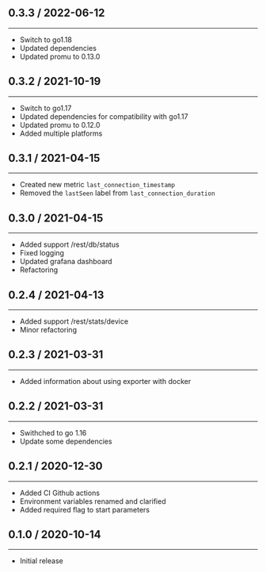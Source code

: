 ## 0.3.3 / 2022-06-12
---
* Switch to go1.18
* Updated dependencies
* Updated promu to 0.13.0

## 0.3.2 / 2021-10-19
---
* Switch to go1.17
* Updated dependencies for compatibility with go1.17
* Updated promu to 0.12.0
* Added multiple platforms 

## 0.3.1 / 2021-04-15
---
* Created new metric `last_connection_timestamp`
* Removed the `lastSeen` label from `last_connection_duration`

## 0.3.0 / 2021-04-15
---
* Added support /rest/db/status
* Fixed logging
* Updated grafana dashboard
* Refactoring

## 0.2.4 / 2021-04-13
---
* Added support /rest/stats/device
* Minor refactoring

## 0.2.3 / 2021-03-31
---
* Added information about using exporter with docker

## 0.2.2 / 2021-03-31
---
* Swithched to go 1.16
* Update some dependencies

## 0.2.1 / 2020-12-30
---
* Added CI Github actions
* Environment variables renamed and clarified
* Added required flag to start parameters

## 0.1.0 / 2020-10-14
---
* Initial release
